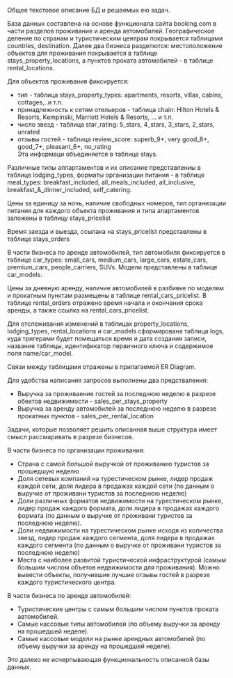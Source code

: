 Oбщее текстовое описание БД и решаемых ею задач.

База данных составлена на основе функционала сайта booking.com в части разделов проживание и аренда автомобилей. 
Географическое деление по странам и туристическим центрам покрывается таблицами countries, destination.
Далее два бизнеса разделются: местоположение объектов для проживания покрывается в таблице stays_property_locations, а пунктов проката автомобилей - в таблице rental_locations.

Для объектов проживания фиксируется:
- тип - таблица stays_property_types: apartments, resorts, villas, cabins, cottages,..и т.п.
- принадлежность к сетям отельеров - таблица chain: Hilton Hotels & Resorts, Kempinski, Marriott Hotels & Resorts, ... и т.п.
- число звезд - таблица star_rating: 5_stars, 4_stars, 3_stars, 2_stars, unrated
- отзывы гостей - таблица review_score: superb_9+, very good_8+, good_7+, pleasant_6+, no_rating                 
Эта информаци объединяется в таблице stays.

Различные типы аппартаментов и их описание представлениы в таблице lodging_types, форматы организации питания - в таблице meal_types: breakfast_included, all_meals_included, all_inclusive, breakfast_&_dinner_included, self_catering.

Цены за единицу за ночь, наличие свободных номеров, тип организации питания для каждого объекта проживания и типа апартаментов заложены в таблицу stays_pricelist

Время заезда и выезда, ссылака на stays_pricelist представлены в таблице stays_orders

В части бизнеса по аренде автомобилей, тип автомобиля фиксируется в таблице car_types: small_cars, medium_cars, large_cars, estate_cars, premium_cars, people_carriers, SUVs. Модели представлены в таблице car_models.

Цены за дневную аренду, наличие автомобилей в разбивке по моделям и прокатным пунктам размещены в таблице rental_cars_pricelist.
В таблице rental_orders отражено время начала и окончания срока аренды, а также ссылка на rental_cars_pricelist.

Для отслеживания изменений в таблицах  property_locations, lodging_types, rental_locations и car_models сформирована таблица logs, куда тригерами будет помещаться время и дата создания записи, название таблицы, идентификатор первичного ключа и содержимое поля name/car_model.

Связи между таблицами отражены в прилагаемой ER Diagram.

Для удобства написания запросов выполнены два предстваления:
- Выручка за проживаение гостей за последнюю неделю в разрезе обектов недвижимости - sales_per_stays_property
- Выручка за аренду автомобилей за последнюю неделю в разрезе прокатных пунктов - sales_per_rental_location

Задачи, которые позволяет решить описанная выше структура имеет смысл рассмаривать в разрезе бизнесов.

В части бизнеса по организации проживания:
- Страна с самой большой выручкой от проживанию туристов за прошедшую неделю 
- Доля сетевых компаний на турестическом рынке, лидер продаж каждой сети, доля лидера в продажах каждой сети (по данным о выручке от       проживани туристов за последнюю неделю)
- Доли различных форматов недвижимости на турестическом рынке, лидер продаж каждого формата, доля лидера в продажах каждого формата (по   данным о выручке  от проживани туристов за последнюю неделю).
- Доли недвижимости на турестическом рынке исходя из количества звезд, лидер продаж каждого сегмента, доля лидера в продажах каждого       сегмента (по данным о выручке  от проживани туристов за последнюю неделю)
- Места с наиболее развитой туристической инфраструктурой (самым большим числом объетов недвижимости для проживания). Можно вывести       объекты, получившие лучшие отзывы гостей в разрезе каждого туристического центра.

В части бизнеса по аренде автомобилей:
- Туристические центры с самым большим числом пунктов проката автомобилей.
- Самые кассовые типы автомобилей (по объему выручки за аренду на прошедшей неделе).
- Самые кассовые модели на рынке арендных автомобилей (по объему выручки за аренду на прошедшей неделе).

Это далеко не исчерпывающая функциональность описанной базы данных.
